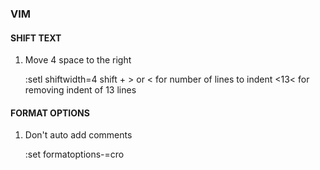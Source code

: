 ### VIM

#### SHIFT TEXT

1) Move 4 space to the right

    :setl shiftwidth=4
    shift + > or < for number of lines to indent 
    <13< for removing indent of 13 lines 

#### FORMAT OPTIONS

1) Don't auto add comments

    :set formatoptions-=cro



